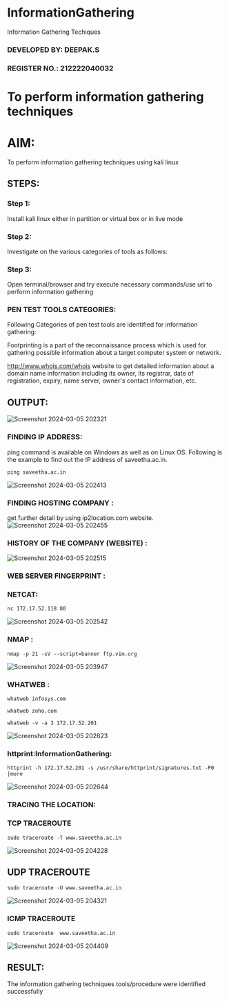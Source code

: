# InformationGathering
Information Gathering Techiques

### DEVELOPED BY: DEEPAK.S
### REGISTER NO.: 212222040032

# To perform information gathering techniques

# AIM:

To perform information gathering techniques using kali linux 

## STEPS:

### Step 1:

Install kali linux either in partition or virtual box or in live mode

### Step 2:

Investigate on the various categories of tools as follows:

### Step 3:
Open terminal/browser and try execute necessary commands/use url to perform information gathering

### PEN TEST TOOLS CATEGORIES:
Following Categories of pen test tools are identified for information gathering:

Footprinting is a part of the reconnaissance process which is used for gathering possible information about a target computer system or network.

http://www.whois.com/whois website to get detailed information about a domain name information including its owner, its registrar, date of registration, expiry, name server, owner's contact information, etc.
## OUTPUT:
![Screenshot 2024-03-05 202321](https://github.com/DEEPAK22003907/InformationGathering/assets/119404520/f479c03f-63d6-44f4-a67f-8cf8572fbc10)
### FINDING IP ADDRESS:
ping command is available on Windows as well as on Linux OS. Following is the example to find out the IP address of saveetha.ac.in.
```
ping saveetha.ac.in
```

![Screenshot 2024-03-05 202413](https://github.com/DEEPAK22003907/InformationGathering/assets/119404520/0ab74b04-33e2-40dc-8221-22beb7416929)
### FINDING HOSTING COMPANY :
get further detail by using ip2location.com website.
![Screenshot 2024-03-05 202455](https://github.com/DEEPAK22003907/InformationGathering/assets/119404520/904357b1-a0c8-4435-9340-48b640fd0241)
### HISTORY OF THE COMPANY (WEBSITE) :
![Screenshot 2024-03-05 202515](https://github.com/DEEPAK22003907/InformationGathering/assets/119404520/413662e8-71f5-4269-b81b-bdd6779ec5dd)
###  WEB SERVER FINGERPRINT :
### NETCAT:
```
nc 172.17.52.118 80
```
![Screenshot 2024-03-05 202542](https://github.com/DEEPAK22003907/InformationGathering/assets/119404520/21dbe5b1-07b1-4b74-ac80-d270b5e99a97)
###  NMAP :
```
nmap -p 21 -sV --script=banner ftp.vim.org
```
![Screenshot 2024-03-05 203947](https://github.com/DEEPAK22003907/InformationGathering/assets/119404520/4e3c3b0d-ec79-46c9-bd22-1ac03c8bc676)

### WHATWEB :
```
whatweb infosys.com
```
```
whatweb zoho.com
```
```
whatweb -v -a 3 172.17.52.201
```
![Screenshot 2024-03-05 202623](https://github.com/DEEPAK22003907/InformationGathering/assets/119404520/8b9ea6f3-48c5-4317-b2cb-563501e55ba8)
### httprint:InformationGathering:
```
httprint -h 172.17.52.201 -s /usr/share/httprint/signatures.txt -P0 |more
```
![Screenshot 2024-03-05 202644](https://github.com/DEEPAK22003907/InformationGathering/assets/119404520/1f064465-496e-4a94-80ac-42c44e6ac469)
### TRACING THE LOCATION:
### TCP TRACEROUTE
```
sudo traceroute -T www.saveetha.ac.in
```
![Screenshot 2024-03-05 204228](https://github.com/DEEPAK22003907/InformationGathering/assets/119404520/c36512bc-8ab2-4140-8940-ae6105646286)

## UDP TRACEROUTE
```
sudo traceroute -U www.saveetha.ac.in
```
![Screenshot 2024-03-05 204321](https://github.com/DEEPAK22003907/InformationGathering/assets/119404520/f36ff097-ac88-4ebb-b570-f5a4f0fe3b3c)
### ICMP TRACEROUTE
```
sudo traceroute  www.saveetha.ac.in
```
![Screenshot 2024-03-05 204409](https://github.com/DEEPAK22003907/InformationGathering/assets/119404520/3ddecb1d-11d0-4a7d-ad45-d1a63e7e623f)

## RESULT:
The information gathering techniques tools/procedure were  identified successfully
